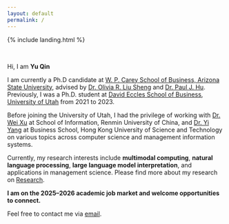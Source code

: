 ```yaml
---
layout: default
permalink: /
---
```


{% include landing.html %}

<br>

Hi, I am **Yu Qin** <br>

I am currently a Ph.D candidate at [W. P. Carey School of Business, Arizona State University](https://wpcarey.asu.edu/), advised by [Dr. Olivia R. Liu Sheng](https://search.asu.edu/profile/4830637) and [Dr. Paul J. Hu](https://eccles.utah.edu/team/paul-hu/). Previously, I was a Ph.D. student at [David Eccles School of Business, University of Utah](https://eccles.utah.edu/) from 2021 to 2023.<br>

Before joining the University of Utah, I had the privilege of working with [Dr. Wei Xu](http://info.ruc.edu.cn/jsky/szdw/ajxjgcx/jjxxglx1/js_5/2d290100ef644d59838c602d85769ae8.htm) at School of Information, Renmin University of China, and [Dr. Yi Yang](https://isom.hkust.edu.hk/faculty-and-staff/directory/imyiyang) at Business School, Hong Kong University of Science and Technology on various topics across computer science and management information systems. <br>

Currently, my research interests include **multimodal computing**, **natural language processing**, **large language model interpretation**, and applications in management science. Please find more about my research on [Research](https://yuqin.tech/research/). <br>

**I am on the 2025–2026 academic job market and welcome opportunities to connect.**  <br>

Feel free to contact me via [email](mailto:yuqin@asu.edu). <br>
